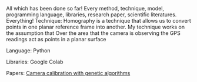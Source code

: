 All which has been done so far! Every method, technique, model, programming language, libraries, research paper, scientific literatures. Everything!
Technique:
    Homography is a technique that allows us to convert points in one planar reference frame into another. My technique works on the assumption that Over the area that the camera is observing the GPS readings act as points in a planar surface

Language:
    Python 

Libraries: 
    Google Colab



Papers: 
    [Camera calibration with genetic algorithms](https://www.researchgate.net/publication/3412000_Camera_calibration_with_genetic_algorithms)